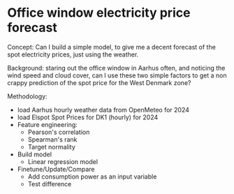 # Office window electricity price forecast

Concept: Can I build a simple model, to give me a decent forecast of the spot electricity prices, just using the weather. 

Background: staring out the office window in Aarhus often, and noticing the wind speed and cloud cover, can I use these two simple factors to get a non crappy prediction of the spot price for the West Denmark zone?

Methodology:
- load Aarhus hourly weather data from OpenMeteo for 2024
- load Elspot Spot Prices for DK1 (hourly) for 2024
- Feature engineering:
    - Pearson's correlation
    - Spearman's rank
    - Target normality
- Build model
    - Linear regression model
- Finetune/Update/Compare
    - Add consumption power as an input variable
    - Test difference